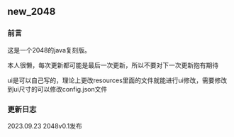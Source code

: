 new_2048
---

### 前言

这是一个2048的java复刻版。

本人很懒，每次更新都可能是最后一次更新，所以不要对下一次更新抱有期待

ui是可以自己写的，理论上更改resources里面的文件就能进行ui修改，需要修改到ui尺寸的可以修改config.json文件

### 更新日志

2023.09.23  2048v0.1发布